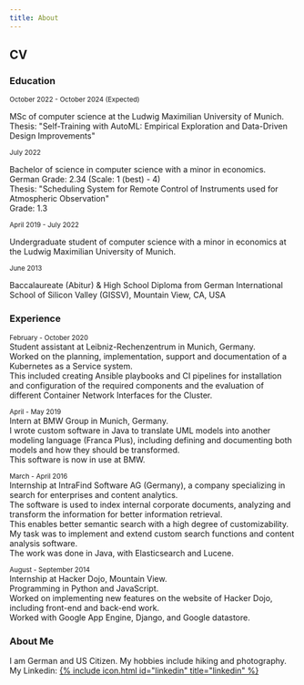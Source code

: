 ```yaml
---
title: About
---
```


## CV

### Education

<small>October 2022 - October 2024 (Expected)</small>

MSc of computer science at the Ludwig Maximilian University of Munich.<br>
Thesis: "Self-Training with AutoML: Empirical Exploration and Data-Driven Design Improvements"

<small>July 2022</small>

Bachelor of science in computer science with a minor in economics.<br>
German Grade: 2.34 (Scale: 1 (best) - 4)<br>
Thesis: "Scheduling System for Remote Control of Instruments used for Atmospheric Observation"<br>
Grade: 1.3

<small>April 2019 - July 2022</small>

Undergraduate student of computer science with a minor in economics at the Ludwig Maximilian University of Munich.

<small>June 2013</small>

Baccalaureate (Abitur) & High School Diploma from German International School of Silicon Valley (GISSV), Mountain View, CA, USA


### Experience

<small>February - October 2020</small>
<br>Student assistant at Leibniz-Rechenzentrum in Munich, Germany.<br>Worked on the planning, implementation, support and documentation of a Kubernetes as a Service system.<br>This included creating Ansible playbooks and CI pipelines for installation and configuration of the required components and the evaluation of different Container Network Interfaces for the Cluster.

<small>April - May 2019</small>
<br>Intern at BMW Group in Munich, Germany.<br>I wrote custom software in Java to translate UML models into another modeling language (Franca Plus), including defining and documenting both models and how they should be transformed.<br>This software is now in use at BMW.

<small>March - April 2016</small>
<br>Internship at IntraFind Software AG (Germany), a company specializing in search for enterprises and content analytics.<br>The software is used to index internal corporate documents, analyzing and transform the information for better information retrieval.<br>This enables better semantic search with a high degree of customizability.<br>My task was to implement and extend custom search functions and content analysis software.<br>The work was done in Java, with Elasticsearch and Lucene.

<small>August - September 2014</small>
<br>Internship at Hacker Dojo, Mountain View.<br>Programming in Python and JavaScript.<br>Worked on implementing new features on the website of Hacker Dojo, including front-end and back-end work.<br>Worked with Google App Engine, Django, and Google datastore.


### About Me

I am German and US Citizen. My hobbies include hiking and photography.
<br>My Linkedin: [{% include icon.html id="linkedin" title="linkedin" %}](https://www.linkedin.com/in/martinlschumann/)

